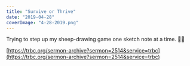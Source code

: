 ```yaml
---
title: "Survive or Thrive"
date: "2019-04-28"
coverImage: "4-28-2019.png"
---
```


Trying to step up my sheep-drawing game one sketch note at a time. 🐑🐑  
  
[https://trbc.org/sermon-archive?sermon=2514&service=trbc](https://trbc.org/sermon-archive?sermon=2514&service=trbc)
